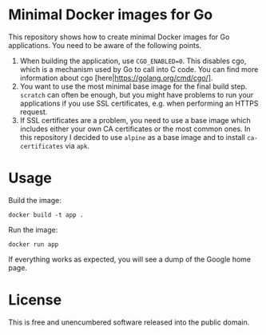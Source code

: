 # Minimal Docker images for Go

This repository shows how to create minimal Docker images for Go applications. You need to be aware of the following points.

1. When building the application, use `CGO_ENABLED=0`. This disables cgo, which is a mechanism used by Go to call into C code. You can find more information about cgo [here|https://golang.org/cmd/cgo/].
2. You want to use the most minimal base image for the final build step. `scratch` can often be enough, but you might have problems to run your applications if you use SSL certificates, e.g. when performing an HTTPS request.
3. If SSL certificates are a problem, you need to use a base image which includes either your own CA certificates or the most common ones. In this repository I decided to use `alpine` as a base image and to install `ca-certificates` via `apk`.

# Usage

Build the image:

    docker build -t app .

Run the image:

    docker run app

If everything works as expected, you will see a dump of the Google home page.

# License

This is free and unencumbered software released into the public domain.